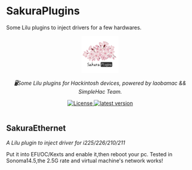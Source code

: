 # SakuraPlugins
Some Lilu plugins to inject drivers for a few hardwares.
<div align="center">
  <a href="https://github.com/laobamac"><img width="100px" alt="logo" src="https://github.com/laobamac/SakuraPlugins/raw/main/sakura.svg"/></a>
  <p><em>🖥Some Lilu plugins for Hackintosh devices, powered by laobamac && SimpleHac Team.</em></p>
<div>
  <a href="https://github.com/laobamac/SakuraPlugins/blob/main/LICENSE">
    <img src="https://img.shields.io/github/license/laobamac/SakuraPlugins" alt="License" />
  </a>
  <a href="https://github.com/laobamac/SakuraPlugins/releases">
    <img src="https://img.shields.io/github/release/laobamac/SakuraPlugins" alt="latest version" />
  </a>
</div>
</div>
<br>

## SakuraEthernet
<p><em>A Lilu plugin to inject driver for i225/226/210/211</em></p>
Put it into EFI/OC/Kexts and enable it,then reboot your pc.
Tested in Sonoma14.5,the 2.5G rate and virtual machine's network works!
